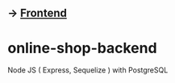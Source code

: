 ## -> [Frontend](https://github.com/hhadzic3/online-shop-frontend)


# online-shop-backend
Node JS ( Express, Sequelize ) with PostgreSQL
